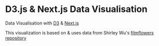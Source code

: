 # D3.js & Next.js Data Visualisation

Data Visualisation with [D3](https://d3js.org/) & [Next.js](https://nextjs.org/)

This visualization is based on & uses data from Shirley Wu's [filmflowers repository](https://github.com/sxywu/filmflowers)